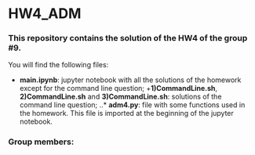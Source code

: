 # HW4_ADM
### This repository contains the solution of the HW4 of the group #9.
You will find the following files:
+ **main.ipynb**: jupyter notebook with all the solutions of the homework except for the command line question;
+**1)CommandLine.sh**, **2)CommandLine.sh** and **3)CommandLine.sh**: solutions of the command line question;
..* **adm4.py**: file with some functions used in the homework. This file is imported at the beginning of the jupyter notebook.

### Group members:

